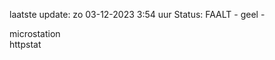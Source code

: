 laatste update: 
zo 03-12-2023  3:54   uur 
Status: FAALT - geel - 
<div class="service Y">microstation</div><div class="service G">httpstat</div>